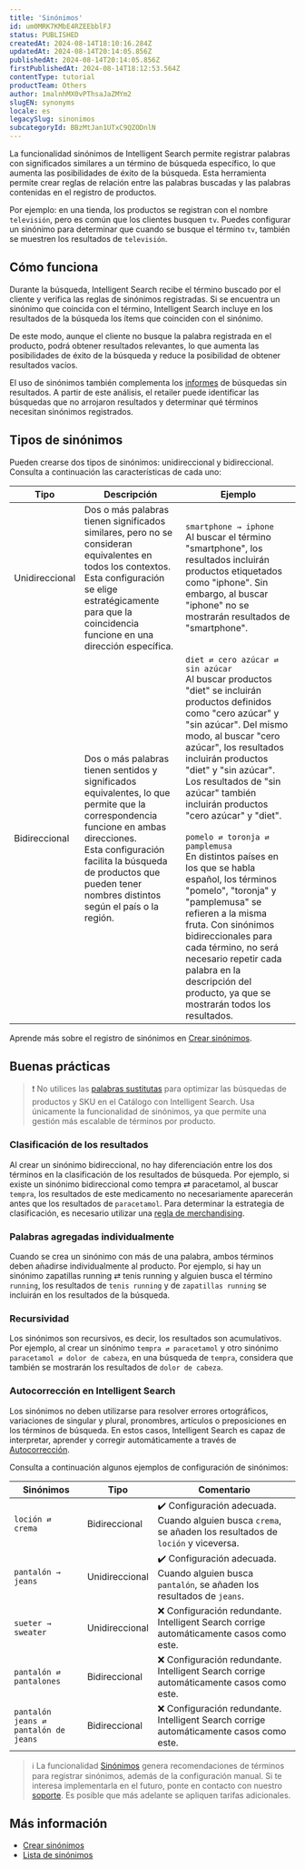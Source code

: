 ```yaml
---
title: 'Sinónimos'
id: um0MRK7KMbE4RZEEbblFJ
status: PUBLISHED
createdAt: 2024-08-14T18:10:16.284Z
updatedAt: 2024-08-14T20:14:05.856Z
publishedAt: 2024-08-14T20:14:05.856Z
firstPublishedAt: 2024-08-14T18:12:53.564Z
contentType: tutorial
productTeam: Others
author: 1malnhMX0vPThsaJaZMYm2
slugEN: synonyms
locale: es
legacySlug: sinonimos
subcategoryId: BBzMtJan1UTxC9QZODnlN
---
```


La funcionalidad sinónimos de Intelligent Search permite registrar palabras con significados similares a un término de búsqueda específico, lo que aumenta las posibilidades de éxito de la búsqueda. Esta herramienta permite crear reglas de relación entre las palabras buscadas y las palabras contenidas en el registro de productos.

Por ejemplo: en una tienda, los productos se registran con el nombre `televisión`, pero es común que los clientes busquen `tv`. Puedes configurar un sinónimo para determinar que cuando se busque el término `tv`, también se muestren los resultados de `televisión`.

## Cómo funciona

Durante la búsqueda, Intelligent Search recibe el término buscado por el cliente y verifica las reglas de sinónimos registradas. Si se encuentra un sinónimo que coincida con el término, Intelligent Search incluye en los resultados de la búsqueda los ítems que coinciden con el sinónimo.

De este modo, aunque el cliente no busque la palabra registrada en el producto, podrá obtener resultados relevantes, lo que aumenta las posibilidades de éxito de la búsqueda y reduce la posibilidad de obtener resultados vacíos.

El uso de sinónimos también complementa los [informes](https://help.vtex.com/es/tutorial/analytics--6qRMAHDL9hvv3oE0bh8mA1) de búsquedas sin resultados. A partir de este análisis, el retailer puede identificar las búsquedas que no arrojaron resultados y determinar qué términos necesitan sinónimos registrados.

## Tipos de sinónimos

Pueden crearse dos tipos de sinónimos: unidireccional y bidireccional. Consulta a continuación las características de cada uno:

| Tipo | Descripción | Ejemplo |
|---|---|---|
| Unidireccional | Dos o más palabras tienen significados similares, pero no se consideran equivalentes en todos los contextos.<br>Esta configuración se elige estratégicamente para que la coincidencia funcione en una dirección específica. | `smartphone → iphone`<br>Al buscar el término "smartphone", los resultados incluirán productos etiquetados como "iphone". Sin embargo, al buscar "iphone" no se mostrarán resultados de "smartphone". |
| Bidireccional | Dos o más palabras tienen sentidos y significados equivalentes, lo que permite que la correspondencia funcione en ambas direcciones.<br>Esta configuración facilita la búsqueda de productos que pueden tener nombres distintos según el país o la región. | `diet ⇄ cero azúcar ⇄ sin azúcar`<br>Al buscar productos "diet" se incluirán productos definidos como "cero azúcar" y "sin azúcar". Del mismo modo, al buscar "cero azúcar", los resultados incluirán productos "diet" y "sin azúcar". Los resultados de "sin azúcar" también incluirán productos "cero azúcar" y "diet".<br><br>`pomelo ⇄ toronja ⇄ pamplemusa`<br>En distintos países en los que se habla español, los términos "pomelo", "toronja" y "pamplemusa" se refieren a la misma fruta. Con sinónimos bidireccionales para cada término, no será necesario repetir cada palabra en la descripción del producto, ya que se mostrarán todos los resultados. |

Aprende más sobre el registro de sinónimos en [Crear sinónimos](https://help.vtex.com/es/tutorial/criar-sinonimos--5IfjhvjxNAvJGEWNn0AhOA).

## Buenas prácticas

>❗ No utilices las [palabras sustitutas](https://help.vtex.com/es/tutorial/otimizar-as-buscas-com-palavras-substitutas--32FqSsl5VuQyiIMEc02Uwu) para optimizar las búsquedas de productos y SKU en el Catálogo con Intelligent Search. Usa únicamente la funcionalidad de sinónimos, ya que permite una gestión más escalable de términos por producto.

### Clasificación de los resultados

Al crear un sinónimo bidireccional, no hay diferenciación entre los dos términos en la clasificación de los resultados de búsqueda. Por ejemplo, si existe un sinónimo bidireccional como tempra ⇄ paracetamol, al buscar `tempra`, los resultados de este medicamento no necesariamente aparecerán antes que los resultados de `paracetamol`. Para determinar la estrategia de clasificación, es necesario utilizar una [regla de merchandising](https://help.vtex.com/es/tutorial/reglas-de-merchandising--2UEbxllrr98twbGIVhSPvi).

### Palabras agregadas individualmente

Cuando se crea un sinónimo con más de una palabra, ambos términos deben añadirse individualmente al producto. Por ejemplo, si hay un sinónimo zapatillas running ⇄ tenis running y alguien busca el término `running`, los resultados de `tenis running` y de `zapatillas running` se incluirán en los resultados de la búsqueda.

### Recursividad

Los sinónimos son recursivos, es decir, los resultados son acumulativos. Por ejemplo, al crear un sinónimo `tempra ⇄ paracetamol` y otro sinónimo `paracetamol ⇄ dolor de cabeza`, en una búsqueda de `tempra`, considera que también se mostrarán los resultados de `dolor de cabeza`.

### Autocorrección en Intelligent Search

Los sinónimos no deben utilizarse para resolver errores ortográficos, variaciones de singular y plural, pronombres, artículos o preposiciones en los términos de búsqueda. En estos casos, Intelligent Search es capaz de interpretar, aprender y corregir automáticamente a través de [Autocorrección](https://help.vtex.com/es/tutorial/comportamento-da-busca--B9o3JbV6utAinBJ1ETujs#autocorreccion).

Consulta a continuación algunos ejemplos de configuración de sinónimos:

| Sinónimos | Tipo | Comentario |
|---|---|---|
| `loción ⇄ crema` | Bidireccional | ✔️ Configuración adecuada. Cuando alguien busca `crema`, se añaden los resultados de `loción` y viceversa. |
| `pantalón → jeans` | Unidireccional | ✔️ Configuración adecuada. Cuando alguien busca `pantalón`, se añaden los resultados de `jeans`. |
| `sueter → sweater`  | Unidireccional | ❌ Configuración redundante. Intelligent Search corrige automáticamente casos como este. |
| `pantalón ⇄ pantalones` | Bidireccional | ❌ Configuración redundante. Intelligent Search corrige automáticamente casos como este. |
| `pantalón jeans ⇄ pantalón de jeans` | Bidireccional | ❌ Configuración redundante. Intelligent Search corrige automáticamente casos como este. |

>ℹ️ La funcionalidad [Sinónimos](https://help.vtex.com/es/tutorial/sinonimos-inteligentes--1rR47Kk96UgFYwh8dkDG7i) genera recomendaciones de términos para registrar sinónimos, además de la configuración manual. Si te interesa implementarla en el futuro, ponte en contacto con nuestro [soporte](https://support.vtex.com/hc/pt-br/requests). Es posible que más adelante se apliquen tarifas adicionales.

## Más información

* [Crear sinónimos](https://help.vtex.com/es/tutorial/criar-sinonimos--5IfjhvjxNAvJGEWNn0AhOA)
* [Lista de sinónimos](https://help.vtex.com/es/tutorial/lista-de-sinonimos--3E1fi0C6tVrR0klMFXAaU8)
